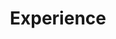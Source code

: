---
title: "Experience"
type: "page"

view: card

banner:
  caption: 'Image credit: [**Unsplash**](https://unsplash.com/)'
  image: 'experience.jpg'

---
